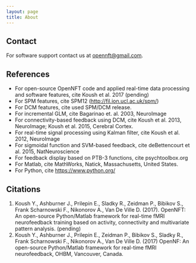 ```yaml
---
layout: page
title: About
---
```


## Contact

For software support contact us at <opennft@gmail.com>.




## References

- For open-source OpenNFT code and applied real-time data processing and software features, cite Koush et al. 2017 (pending)
- For SPM features, cite SPM12 (<http://fil.ion.ucl.ac.uk/spm/>)
- For DCM features, cite used SPM/DCM release.
- For incremental GLM, cite Bagarinao et. al. 2003, NeuroImage  
- For connectivity-based feedback using DCM, cite Koush et al. 2013, NeuroImage; Koush et al. 2015, Cerebral Cortex.
- For real-time signal processing using Kalman filter, cite Koush et al. 2012, NeuroImage
- For sigmoidal function and SVM-based feedback, cite deBettencourt et al. 2015, NatNeuroscience
- For feedback display based on PTB-3 functions, cite psychtoolbox.org
- For Matlab, cite MathWorks, Natick, Massachusetts, United States.
- For Python, cite <https://www.python.org/>


## Citations

1.	Koush Y., Ashburner J., Prilepin E., Sladky R., Zeidman P., Bibikov S., Frank Scharnowski F., Nikonorov A., Van De Ville D. (2017). OpenNFT: An open-source Python/Matlab framework for real-time fMRI neurofeedback training based on activity, connectivity and multivariate pattern analysis. (pending)
2.	Koush Y., Ashburner J., Prilepin E., Zeidman P., Bibikov S., Sladky R., Frank Scharnowski F., Nikonorov A., Van De Ville D. (2017) OpenNF: An open-source Python/Matlab framework for real-time fMRI neurofeedback, OHBM, Vancouver, Canada.
